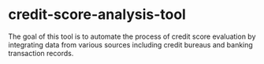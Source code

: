# credit-score-analysis-tool
The goal of this tool is to automate the process of credit score evaluation by integrating data  from various sources including credit bureaus and banking transaction records. 
